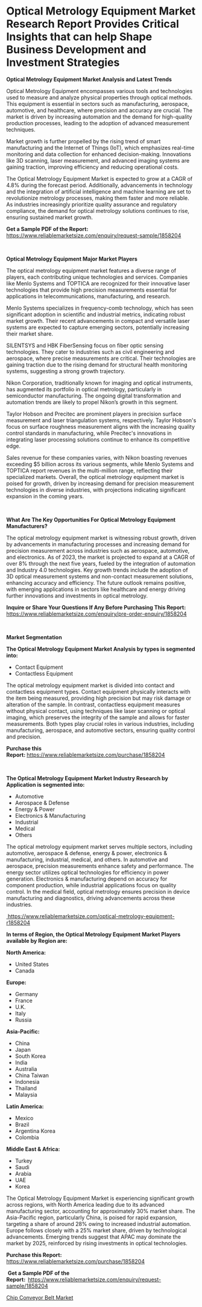 <p><h1>Optical Metrology Equipment Market Research Report Provides Critical Insights that can help Shape Business Development and Investment Strategies</h1></p><p><strong>Optical Metrology Equipment Market Analysis and Latest Trends</strong></p>
<p><p>Optical Metrology Equipment encompasses various tools and technologies used to measure and analyze physical properties through optical methods. This equipment is essential in sectors such as manufacturing, aerospace, automotive, and healthcare, where precision and accuracy are crucial. The market is driven by increasing automation and the demand for high-quality production processes, leading to the adoption of advanced measurement techniques.</p><p>Market growth is further propelled by the rising trend of smart manufacturing and the Internet of Things (IoT), which emphasizes real-time monitoring and data collection for enhanced decision-making. Innovations like 3D scanning, laser measurement, and advanced imaging systems are gaining traction, improving efficiency and reducing operational costs.</p><p>The Optical Metrology Equipment Market is expected to grow at a CAGR of 4.8% during the forecast period. Additionally, advancements in technology and the integration of artificial intelligence and machine learning are set to revolutionize metrology processes, making them faster and more reliable. As industries increasingly prioritize quality assurance and regulatory compliance, the demand for optical metrology solutions continues to rise, ensuring sustained market growth.</p></p>
<p><strong>Get a Sample PDF of the Report:&nbsp;</strong> <a href="https://www.reliablemarketsize.com/enquiry/request-sample/1858204?utm_campaign=2653&utm_medium=2&utm_source=Github&utm_content=ia&utm_term=22022025&utm_id=optical-metrology-equipment">https://www.reliablemarketsize.com/enquiry/request-sample/1858204</a></p>
<p>&nbsp;</p>
<p><strong>Optical Metrology Equipment Major Market Players</strong></p>
<p><p>The optical metrology equipment market features a diverse range of players, each contributing unique technologies and services. Companies like Menlo Systems and TOPTICA are recognized for their innovative laser technologies that provide high precision measurements essential for applications in telecommunications, manufacturing, and research.</p><p>Menlo Systems specializes in frequency-comb technology, which has seen significant adoption in scientific and industrial metrics, indicating robust market growth. Their recent advancements in compact and versatile laser systems are expected to capture emerging sectors, potentially increasing their market share.</p><p>SILENTSYS and HBK FiberSensing focus on fiber optic sensing technologies. They cater to industries such as civil engineering and aerospace, where precise measurements are critical. Their technologies are gaining traction due to the rising demand for structural health monitoring systems, suggesting a strong growth trajectory.</p><p>Nikon Corporation, traditionally known for imaging and optical instruments, has augmented its portfolio in optical metrology, particularly in semiconductor manufacturing. The ongoing digital transformation and automation trends are likely to propel Nikon’s growth in this segment.</p><p>Taylor Hobson and Precitec are prominent players in precision surface measurement and laser triangulation systems, respectively. Taylor Hobson's focus on surface roughness measurement aligns with the increasing quality control standards in manufacturing, while Precitec's innovations in integrating laser processing solutions continue to enhance its competitive edge.</p><p>Sales revenue for these companies varies, with Nikon boasting revenues exceeding $5 billion across its various segments, while Menlo Systems and TOPTICA report revenues in the multi-million range, reflecting their specialized markets. Overall, the optical metrology equipment market is poised for growth, driven by increasing demand for precision measurement technologies in diverse industries, with projections indicating significant expansion in the coming years.</p></p>
<p>&nbsp;</p>
<p><strong>What Are The Key Opportunities For Optical Metrology Equipment Manufacturers?</strong></p>
<p><p>The optical metrology equipment market is witnessing robust growth, driven by advancements in manufacturing processes and increasing demand for precision measurement across industries such as aerospace, automotive, and electronics. As of 2023, the market is projected to expand at a CAGR of over 8% through the next five years, fueled by the integration of automation and Industry 4.0 technologies. Key growth trends include the adoption of 3D optical measurement systems and non-contact measurement solutions, enhancing accuracy and efficiency. The future outlook remains positive, with emerging applications in sectors like healthcare and energy driving further innovations and investments in optical metrology.</p></p>
<p><strong>Inquire or Share Your Questions If Any Before Purchasing This Report:</strong> <a href="https://www.reliablemarketsize.com/enquiry/pre-order-enquiry/1858204?utm_campaign=2653&utm_medium=2&utm_source=Github&utm_content=ia&utm_term=22022025&utm_id=optical-metrology-equipment">https://www.reliablemarketsize.com/enquiry/pre-order-enquiry/1858204</a></p>
<p>&nbsp;</p>
<p><strong>Market Segmentation</strong></p>
<p><strong>The Optical Metrology Equipment Market Analysis by types is segmented into:</strong></p>
<p><ul><li>Contact Equipment</li><li>Contactless Equipment</li></ul></p>
<p><p>The optical metrology equipment market is divided into contact and contactless equipment types. Contact equipment physically interacts with the item being measured, providing high precision but may risk damage or alteration of the sample. In contrast, contactless equipment measures without physical contact, using techniques like laser scanning or optical imaging, which preserves the integrity of the sample and allows for faster measurements. Both types play crucial roles in various industries, including manufacturing, aerospace, and automotive sectors, ensuring quality control and precision.</p></p>
<p><strong>Purchase this Report:&nbsp;</strong><a href="https://www.reliablemarketsize.com/purchase/1858204?utm_campaign=2653&utm_medium=2&utm_source=Github&utm_content=ia&utm_term=22022025&utm_id=optical-metrology-equipment">https://www.reliablemarketsize.com/purchase/1858204</a></p>
<p>&nbsp;</p>
<p><strong>The Optical Metrology Equipment Market Industry Research by Application is segmented into:</strong></p>
<p><ul><li>Automotive</li><li>Aerospace & Defense</li><li>Energy & Power</li><li>Electronics & Manufacturing</li><li>Industrial</li><li>Medical</li><li>Others</li></ul></p>
<p><p>The optical metrology equipment market serves multiple sectors, including automotive, aerospace & defense, energy & power, electronics & manufacturing, industrial, medical, and others. In automotive and aerospace, precision measurements enhance safety and performance. The energy sector utilizes optical technologies for efficiency in power generation. Electronics & manufacturing depend on accuracy for component production, while industrial applications focus on quality control. In the medical field, optical metrology ensures precision in device manufacturing and diagnostics, driving advancements across these industries.</p></p>
<p><a href="https://www.reliablemarketsize.com/optical-metrology-equipment-r1858204?utm_campaign=2653&utm_medium=2&utm_source=Github&utm_content=ia&utm_term=22022025&utm_id=optical-metrology-equipment">&nbsp;https://www.reliablemarketsize.com/optical-metrology-equipment-r1858204</a></p>
<p><strong>In terms of Region, the Optical Metrology Equipment Market Players available by Region are:</strong></p>
<p>
    <p> <strong> North America: </strong>
        <ul>
            <li>United States</li>
            <li>Canada</li>
        </ul>
        </p> 
    <p> <strong> Europe: </strong>
        <ul>
            <li>Germany</li>
            <li>France</li>
            <li>U.K.</li>
            <li>Italy</li>
            <li>Russia</li>
        </ul>
        </p> 
    <p> <strong> Asia-Pacific: </strong>
        <ul>
            <li>China</li>
            <li>Japan</li>
            <li>South Korea</li>
            <li>India</li>
            <li>Australia</li>
            <li>China Taiwan</li>
            <li>Indonesia</li>
            <li>Thailand</li>
            <li>Malaysia</li>
        </ul>
        </p> 
    <p> <strong> Latin America: </strong>
        <ul>
            <li>Mexico</li>
            <li>Brazil</li>
            <li>Argentina Korea</li>
            <li>Colombia</li>
        </ul>
        </p> 
    <p> <strong> Middle East & Africa: </strong>
        <ul>
            <li>Turkey</li>
            <li>Saudi</li>
            <li>Arabia</li>
            <li>UAE</li>
            <li>Korea</li>
        </ul>
    </p>
    </p>
<p><p>The Optical Metrology Equipment Market is experiencing significant growth across regions, with North America leading due to its advanced manufacturing sector, accounting for approximately 30% market share. The Asia-Pacific region, particularly China, is poised for rapid expansion, targeting a share of around 28% owing to increased industrial automation. Europe follows closely with a 25% market share, driven by technological advancements. Emerging trends suggest that APAC may dominate the market by 2025, reinforced by rising investments in optical technologies.</p></p>
<p><strong>Purchase this Report: </strong><a href="https://www.reliablemarketsize.com/purchase/1858204?utm_campaign=2653&utm_medium=2&utm_source=Github&utm_content=ia&utm_term=22022025&utm_id=optical-metrology-equipment">https://www.reliablemarketsize.com/purchase/1858204</a></p>
<p>&nbsp;<strong>Get a Sample PDF of the Report:&nbsp;&nbsp;</strong><a href="https://www.reliablemarketsize.com/enquiry/request-sample/1858204?utm_campaign=2653&utm_medium=2&utm_source=Github&utm_content=ia&utm_term=22022025&utm_id=optical-metrology-equipment">https://www.reliablemarketsize.com/enquiry/request-sample/1858204</a></p>
<p><strong></strong></p>
<p><p><a href="https://github.com/dingharhouma/Market-Research-Report-List-1/blob/main/chip-conveyor-belt-market.md?utm_campaign=2653&utm_medium=2&utm_source=Github&utm_content=ia&utm_term=22022025&utm_id=optical-metrology-equipment">Chip Conveyor Belt Market</a></p></p>